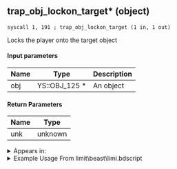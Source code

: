 ## trap_obj_lockon_target* (object)

`syscall 1, 191 ; trap_obj_lockon_target (1 in, 1 out)`

Locks the player onto the target object

#### Input parameters
| Name | Type | Description
|------|------|------------
| obj   | YS::OBJ_125 *   | An object


#### Return Parameters
| Name | Type
|------|-----
| unk   | unknown   


<details>
	<summary>Appears in:</summary>
| filename | Entity (obj)
|----------|-------------
| limit\beast\limi.bdscript       |           
| limit\donald2\limi.bdscript       |           
| limit\donald2_wi\limi.bdscript       |           
| limit\goofy\limi.bdscript       |           
| limit\goofy_wi\limi.bdscript       |           
| limit\mulan\limi.bdscript       |           
| limit\trinity\limi.bdscript       |           
| limit\trinity_wi\limi.bdscript       |           
| limit\tron\limi.bdscript       |           
| obj\B_EX130\b_ex.bdscript       | ((B) Xaldin)          
| obj\B_EX130_LV99\b_ex.bdscript       | ((B99) Xaldin (Limit Cut))          
| obj\B_EX170_LAST\b_ex.bdscript       | ((B) Xemnas (Final))          
| obj\B_EX170_LAST_LV99\b_ex.bdscript       | ((B99) Xemnas (Final) (Limit Cut The World of Nothing)?)          
| obj\B_EX410\b_ex.bdscript       | ((P) Sora book)          
| obj\B_EX430\b_ex.bdscript       | ((?) Related to Lingering Will?)          
| obj\F_HB020\f_hb.bdscript       | ((F) ??? (HB))          
| obj\F_WI360\f_wi.bdscript       | ((F) Building site’s platform (WI))          
| obj\F_WI360_PETE\f_wi.bdscript       | ((F) Building site’s platform (PETE) (WI))          
| obj\M_EX110\m_ex.bdscript       | ((M) Silver Rock)          
| obj\M_EX210\m_ex.bdscript       | ((M) Air Pirate)          
| obj\M_EX210_HB\m_ex.bdscript       | ((M) Aerial Viking)          
| obj\M_EX620\m_ex.bdscript       | ((M) Fortuneteller)          
| obj\M_EX760\m_ex.bdscript       | ((M) Armored Knight)          
| obj\M_EX760_NM\m_ex.bdscript       | ((M) Armored Knight (NM))          
| obj\M_EX760_NM_RAW\m_ex.bdscript       | ()          
| obj\M_EX760_RAW\m_ex.bdscript       | ((M) Armored Knight (RAW) (1000 battle))          
| obj\M_EX880_DANCER\m_ex.bdscript       | ((M) Demyx’s water form)          
| obj\M_EX880_DANCER_EH\m_ex.bdscript       | ((M) Demyx’s water form (EH))          
| obj\M_EX880_DANCER_LV99\m_ex.bdscript       | ((M) Demyx’s water form (Data))          
| obj\M_EX890\m_ex.bdscript       | ((M) Dragoon)          
| obj\M_EX920\m_ex.bdscript       | ((M) Sniper)          
| obj\N_HE010_BTL\n_he.bdscript       | ((N) Hercules (BTL) (HE))          

</details>

<details>
	<summary>Example Usage From limit\beast\limi.bdscript</summary>
```plaintext
L287:
 popToSp 4
 popToSp 0
 pushFromFSp 0
 pushFromFSp 4
 fetchValue 4
 gosub 52, L256
 pushImm 0
 popToSp 192
 pushFromPWp W216
 pushFromFSp 0
 gosub 52, L845
 popToSp 48
 pushFromFSp 48
 pushFromFSp 0
 syscall 1, 191 ; trap_obj_lockon_target (1 in, 1 out)
 gosub 52, L871
 pushFromPSp 64
 pushImmf 0.349066
 pushImmf 0
 pushImmf 0.349066
 pushImmf 200
 pushImmf 0
 gosub 52, L906
 pushFromFSp 48
 syscall 1, 140 ; trap_target_is_exist (1 in, 1 out)
 eqz 
 jz L407
 pushFromPWp W216
 pushImm 80
 add 
 gosub 52, L1132
 pushFromPWp W216
 pushImm 80
 add 
 pushImmf 0
 pushImmf 1000
 gosub 52, L1142
 pushFromPWp W216
 pushImm 80
 add 
 pushFromFSp 48
 pushFromFSp 0
 syscall 1, 147 ; trap_obj_pos (1 in, 1 out)
 memcpyToSp 16, 208
 pushFromPSp 208
 pushFromFSp 0
 syscall 1, 201 ; trap_obj_dir (1 in, 1 out)
 memcpyToSp 16, 224
 pushFromPSp 224
 pushImm 1
 pushImm 1
 pushImm 1
 syscall 6, 5 ; trap_target_seracher_search (7 in, 0 out)
 jmp L407
```
</details>

